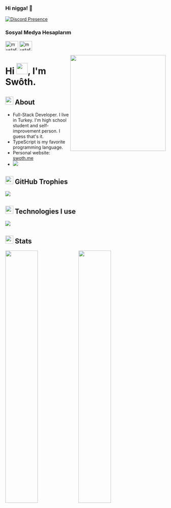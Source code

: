### Hi nigga! 👋
[![Discord Presence](https://lanyard.cnrad.dev/api/852636202222092318)](https://discord.com/users/852636202222092318)
<h3 align="left">Sosyal Medya Hesaplarım</h3>
<p align="left">
<a href="www.youtube.com/@dowein0155/" target="blank"><img align="center" src="https://raw.githubusercontent.com/rahuldkjain/github-profile-readme-generator/master/src/images/icons/Social/youtube.svg" alt="mustafakoca99" height="30" width="40" /></a>
  <a href="https://discord.gg/2eAePbRUMd" target="blank"><img align="center" src="https://raw.githubusercontent.com/rahuldkjain/github-profile-readme-generator/master/src/images/icons/Social/discord.svg" alt="mustafakoca99" height="30" width="40" /></a>
</p>


<img width="300" align="right" src="https://i.ibb.co/FDrdkJ9/IMG-4578.png" />

<h1>Hi <img width="35" src="https://emojipedia-us.s3.dualstack.us-west-1.amazonaws.com/thumbs/120/apple/325/waving-hand_light-skin-tone_1f44b-1f3fb_1f3fb.png" />, I'm Swôth.</h1>

<h2><img width="25" src="https://emojipedia-us.s3.dualstack.us-west-1.amazonaws.com/thumbs/120/apple/325/magnifying-glass-tilted-right_1f50e.png" /> About</h2>

- Full-Stack Developer. I live in Turkey. I'm high school <br/> student and self-improvement person. I guess that's it.
- TypeScript is my favorite programming language.
- Personal website: [swoth.me](https://swoth.me)
- ![](https://komarev.com/ghpvc/?username=swothh&style=for-the-badge)

<h2 width="100%"><img width="25" src="https://emojipedia-us.s3.dualstack.us-west-1.amazonaws.com/thumbs/120/apple/325/trophy_1f3c6.png" /> GitHub Trophies</h2>
<img src="https://github-profile-trophy.vercel.app/?username=swothh&theme=darkhub&no-frame=true&margin-w=15&margin-h=15" />

<h2 width="100%"><img width="25" src="https://emojipedia-us.s3.dualstack.us-west-1.amazonaws.com/thumbs/120/apple/325/gear_2699-fe0f.png" /> Technologies I use</h2>
<img src="https://skillicons.dev/icons?i=alpinejs,bootstrap,java,css,sass,html,js,ts,php,react,vue,svelte,next,nuxt,mongodb,discord,cloudflare,codepen,electron,express,fastapi,tailwindcss,git,github,heroku,nodejs,webpack,markdown,netlify,pug" />

<h2 width="100%"><img width="25" src="https://emojipedia-us.s3.dualstack.us-west-1.amazonaws.com/thumbs/120/apple/325/sparkles_2728.png" /> Stats</h2>
<img align="left" width="45%" src="https://github-readme-stats.vercel.app/api?username=swothh&show_icons=true&theme=react&hide_border=true&bg_color=0D1117">
<img align="left" width="45%" src="https://github-readme-streak-stats.herokuapp.com/?user=swothh&theme=black-ice&hide_border=true&stroke=0000&background=0D1117">

